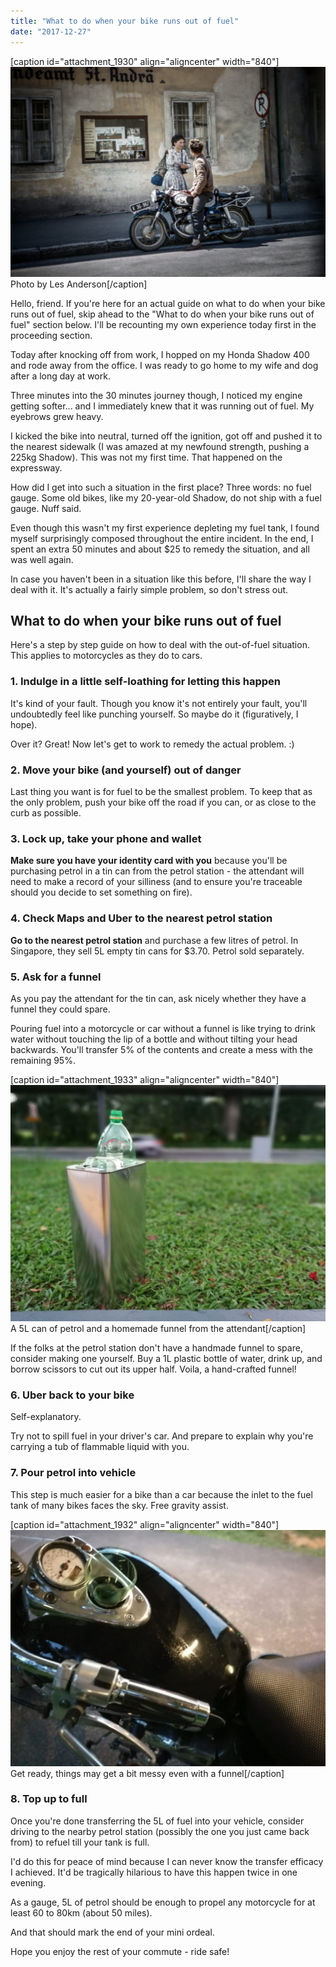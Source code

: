 ```yaml
---
title: "What to do when your bike runs out of fuel"
date: "2017-12-27"
---
```


\[caption id="attachment\_1930" align="aligncenter" width="840"\]![bike motorcycle](images/les-anderson-207334-1024x683.jpg) Photo by Les Anderson\[/caption\]

Hello, friend. If you're here for an actual guide on what to do when your bike runs out of fuel, skip ahead to the "What to do when your bike runs out of fuel" section below. I'll be recounting my own experience today first in the proceeding section.

Today after knocking off from work, I hopped on my Honda Shadow 400 and rode away from the office. I was ready to go home to my wife and dog after a long day at work.

Three minutes into the 30 minutes journey though, I noticed my engine getting softer... and I immediately knew that it was running out of fuel. My eyebrows grew heavy.

I kicked the bike into neutral, turned off the ignition, got off and pushed it to the nearest sidewalk (I was amazed at my newfound strength, pushing a 225kg Shadow). This was not my first time. That happened on the expressway.

How did I get into such a situation in the first place? Three words: no fuel gauge. Some old bikes, like my 20-year-old Shadow, do not ship with a fuel gauge. Nuff said.

Even though this wasn't my first experience depleting my fuel tank, I found myself surprisingly composed throughout the entire incident. In the end, I spent an extra 50 minutes and about $25 to remedy the situation, and all was well again.

In case you haven't been in a situation like this before, I'll share the way I deal with it. It's actually a fairly simple problem, so don't stress out.

## What to do when your bike runs out of fuel

Here's a step by step guide on how to deal with the out-of-fuel situation. This applies to motorcycles as they do to cars.

### 1\. Indulge in a little self-loathing for letting this happen

It's kind of your fault. Though you know it's not entirely your fault, you'll undoubtedly feel like punching yourself. So maybe do it (figuratively, I hope).

Over it? Great! Now let's get to work to remedy the actual problem. :)

### 2\. Move your bike (and yourself) out of danger

Last thing you want is for fuel to be the smallest problem. To keep that as the only problem, push your bike off the road if you can, or as close to the curb as possible.

### 3\. Lock up, take your phone and wallet

**Make sure you have your identity card with you** because you'll be purchasing petrol in a tin can from the petrol station - the attendant will need to make a record of your silliness (and to ensure you're traceable should you decide to set something on fire).

### 4\. Check Maps and Uber to the nearest petrol station

**Go to the nearest petrol station** and purchase a few litres of petrol. In Singapore, they sell 5L empty tin cans for $3.70. Petrol sold separately.

### 5\. Ask for a funnel

As you pay the attendant for the tin can, ask nicely whether they have a funnel they could spare.

Pouring fuel into a motorcycle or car without a funnel is like trying to drink water without touching the lip of a bottle and without tilting your head backwards. You'll transfer 5% of the contents and create a mess with the remaining 95%.

\[caption id="attachment\_1933" align="aligncenter" width="840"\]![](images/bike-fuel-tin-can-1024x768.jpg) A 5L can of petrol and a homemade funnel from the attendant\[/caption\]

If the folks at the petrol station don't have a handmade funnel to spare, consider making one yourself. Buy a 1L plastic bottle of water, drink up, and borrow scissors to cut out its upper half. Voila, a hand-crafted funnel!

### 6\. Uber back to your bike

Self-explanatory.

Try not to spill fuel in your driver's car. And prepare to explain why you're carrying a tub of flammable liquid with you.

### 7\. Pour petrol into vehicle

This step is much easier for a bike than a car because the inlet to the fuel tank of many bikes faces the sky. Free gravity assist.

\[caption id="attachment\_1932" align="aligncenter" width="840"\]![spillage onto the tank of motorcycle when transferring fuel](images/bike-transfer-fuel-funnel-1024x768.jpg) Get ready, things may get a bit messy even with a funnel\[/caption\]

### 8\. Top up to full

Once you're done transferring the 5L of fuel into your vehicle, consider driving to the nearby petrol station (possibly the one you just came back from) to refuel till your tank is full.

I'd do this for peace of mind because I can never know the transfer efficacy I achieved. It'd be tragically hilarious to have this happen twice in one evening.

As a gauge, 5L of petrol should be enough to propel any motorcycle for at least 60 to 80km (about 50 miles).

And that should mark the end of your mini ordeal.

Hope you enjoy the rest of your commute - ride safe!
